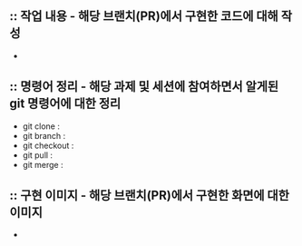 ## :: 작업 내용 - 해당 브랜치(PR)에서 구현한 코드에 대해 작성
- 

## :: 명령어 정리 - 해당 과제 및 세션에 참여하면서 알게된 git 명령어에 대한 정리
- git clone : 
- git branch : 
- git checkout : 
- git pull : 
- git merge : 

## :: 구현 이미지 - 해당 브랜치(PR)에서 구현한 화면에 대한 이미지
- 
